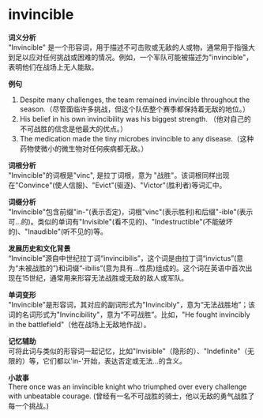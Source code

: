 # invincible

**词义分析**  
"Invincible" 是一个形容词，用于描述不可击败或无敌的人或物，通常用于指强大到足以应对任何挑战或困难的情况。例如，一个军队可能被描述为"invincible"，表明他们在战场上无人能敌。

  

**例句**

  

1.  Despite many challenges, the team remained invincible throughout the season.（尽管面临许多挑战，但这个队伍整个赛季都保持着无敌的地位。）
2.  His belief in his own invincibility was his biggest strength. （他对自己的不可战胜的信念是他最大的优点。）
3.  The medication made the tiny microbes invincible to any disease.（这种药物使微小的微生物对任何疾病都无敌。）

  

**词根分析**  
"Invincible"的词根是"vinc", 是拉丁词根，意为 "战胜"。该词根同样出现在"Convince"(使人信服)、"Evict"(驱逐)、"Victor"(胜利者)等词汇中。

  

**词缀分析**  
"Invincible"包含前缀"in-"(表示否定)，词根"vinc"(表示胜利)和后缀"-ible"(表示可...的)。类似的单词有"Invisible"(看不见的)、"Indestructible"(不能破坏的)、"Inaudible"(听不见的)等。

  

**发展历史和文化背景**  
“Invincible”源自中世纪拉丁词“invincibilis”，这个词是由拉丁词“invictus”(意为“未被战胜的”)和词缀“-ibilis”(意为具有...性质)组成的。这个词在英语中首次出现在15世纪，通常用来形容无法战胜或无敌的敌人或军队。

  

**单词变形**  
"Invincible"是形容词，其对应的副词形式为"Invincibly"，意为“无法战胜地”；该词的名词形式为"Invincibility"，意为“不可战胜”。比如，"He fought invincibly in the battlefield"（他在战场上无敌地作战）。

  

**记忆辅助**  
可将此词与类似的形容词一起记忆，比如"Invisible"（隐形的）、"Indefinite"（无限的）等，它们都以'in-'开始，表达否定或无法...的含义。

  

**小故事**  
There once was an invincible knight who triumphed over every challenge with unbeatable courage. (曾经有一名不可战胜的骑士，他以无敌的勇气战胜了每一个挑战。)

